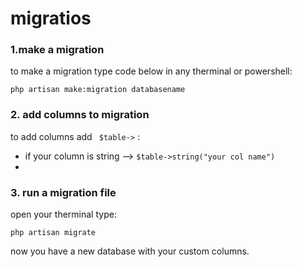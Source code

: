 # migratios

### 1.make a migration

to make a migration type code below in any therminal or powershell:
```
php artisan make:migration databasename
```

### 2. add columns to migration

to add columns add ` $table->` :
- if your column is string --> `$table->string("your col name")`
-

### 3. run a migration file

open your therminal type:
```
php artisan migrate
```
now you have a new database with your custom columns.
#

